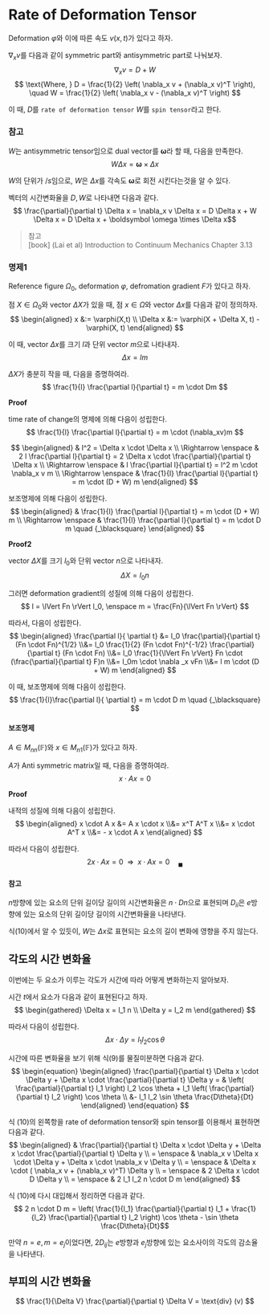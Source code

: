 # Rate of Deformation Tensor
Deformation $\varphi$와 이에 따른 속도 $v(x,t)$가 있다고 하자.

$\nabla_x v$를 다음과 같이 symmetric part와 antisymmetric part로 나눠보자.
$$ \nabla_x v = D + W $$
$$ \text{Where, } D = \frac{1}{2} \left( \nabla_x v + (\nabla_x v)^T \right), \quad W = \frac{1}{2} \left( \nabla_x v - (\nabla_x v)^T \right)  $$

이 때, $D$를 `rate of deformation tensor` $W$를 `spin tensor`라고 한다.

### 참고
$W$는 antisymmetric tensor임으로 dual vector를 $\boldsymbol \omega$라 할 때, 다음을 만족한다.
$$ W \Delta x = \boldsymbol \omega \times \Delta x $$

$W$의 단위가 $/s$임으로, $W$은 $\Delta x$를 각속도 $\boldsymbol{\omega}$로 회전 시킨다는것을 알 수 있다.

벡터의 시간변화율을 $D, W$로 나타내면 다음과 같다.
$$ \frac{\partial}{\partial t} \Delta x = \nabla_x v \Delta x = D \Delta x + W \Delta x = D \Delta x + \boldsymbol \omega \times \Delta x$$

> 참고  
> [book] (Lai et al) Introduction to Continuum Mechanics Chapter 3.13

### 명제1
Reference figure $\Omega_0$, deformation $\varphi$, defromation gradient $F$가 있다고 하자.

점 $X \in \Omega_0$와 vector $\Delta X$가 있을 때, 점 $x \in \Omega$와 vector $\Delta x$를 다음과 같이 정의하자.
$$ \begin{aligned} x &:= \varphi(X,t) \\ \Delta x &:= \varphi(X + \Delta X, t) - \varphi(X, t) \end{aligned} $$

이 때, vector $\Delta x$를 크기 $l$과 단위 vector $m$으로 나타내자.
$$ \Delta x = lm $$

 $\Delta X$가 충분히 작을 때, 다음을 증명하여라.
$$ \frac{1}{l} \frac{\partial l}{\partial t} = m \cdot Dm $$

**Proof**

time rate of change의 명제에 의해 다음이 성립한다. 
$$ \frac{1}{l} \frac{\partial l}{\partial t} = m \cdot (\nabla_xv)m $$



$$ \begin{aligned} & l^2 = \Delta x \cdot \Delta x \\ \Rightarrow \enspace & 2 l \frac{\partial l}{\partial t} = 2 \Delta x \cdot \frac{\partial}{\partial t} \Delta x \\ \Rightarrow \enspace & l \frac{\partial l}{\partial t} = l^2 m \cdot \nabla_x v m \\ \Rightarrow \enspace & \frac{1}{l} \frac{\partial l}{\partial t} = m \cdot (D + W) m  \end{aligned} $$

보조명제에 의해 다음이 성립한다.
$$ \begin{aligned} & \frac{1}{l} \frac{\partial l}{\partial t} = m \cdot (D + W) m  \\ \Rightarrow \enspace & \frac{1}{l} \frac{\partial l}{\partial t} = m \cdot D m \quad {_\blacksquare}  \end{aligned} $$

**Proof2**

vector $\Delta X$를 크기 $l_0$와 단위 vector $n$으로 나타내자.
$$ \Delta X = l_0n $$

그러면 deformation gradient의 성질에 의해 다음이 성립한다.
$$ l = \lVert Fn \rVert l_0, \enspace m = \frac{Fn}{\lVert Fn \rVert} $$

따라서, 다음이 성립한다.
$$ \begin{aligned} \frac{\partial l}{ \partial t} &= l_0 \frac{\partial}{\partial t} (Fn \cdot Fn)^{1/2} \\&= l_0 \frac{1}{2} (Fn \cdot Fn)^{-1/2} \frac{\partial}{\partial t} (Fn \cdot Fn) \\&= l_0 \frac{1}{\lVert Fn \rVert} Fn \cdot (\frac{\partial}{\partial t} F)n \\&= l_0m \cdot \nabla _x vFn \\&= l m \cdot (D + W) m \end{aligned} $$

이 때, 보조명제에 의해 다음이 성립한다.
$$ \frac{1}{l}\frac{\partial l}{ \partial t} = m \cdot D m \quad {_\blacksquare} $$

#### 보조명제
$A \in M_{nn}(\mathbb F)$와 $x \in M_{n1}(\mathbb F)$가 있다고 하자.

$A$가 Anti symmetric matrix일 때, 다음을 증명하여라.
$$ x \cdot A x = 0 $$

**Proof**

내적의 성질에 의해 다음이 성립한다.
$$ \begin{aligned} x \cdot A x &= A x \cdot x \\&= x^T A^T x \\&= x \cdot A^T x \\&= - x \cdot A x \end{aligned} $$

따라서 다음이 성립한다.
$$ 2 x \cdot Ax = 0 \enspace \Rightarrow \enspace x \cdot Ax = 0 \quad {_\blacksquare} $$

#### 참고
$n$방향에 있는 요소의 단위 길이당 길이의 시간변화율은 $n \cdot Dn$으로 표현되며 $D_{ii}$은 $e$방향에 있는 요소의 단위 길이당 길이의 시간변화율을 나타낸다.

식(10)에서 알 수 있듯이, $W$는 $\Delta x$로 표현되는 요소의 길이 변화에 영향을 주지 않는다.

## 각도의 시간 변화율
이번에는 두 요소가 이루는 각도가 시간에 따라 어떻게 변화하는지 알아보자.

시간 $t$에서 요소가 다음과 같이 표현된다고 하자.
$$ \begin{gathered} \Delta x = l_1 n \\ \Delta y = l_2 m \end{gathered}  $$

따라서 다음이 성립한다.
$$ \begin{equation} \Delta x \cdot \Delta y  = l_1 l_2 \cos \theta \end{equation} $$

시간에 따른 변화율을 보기 위해 식(9)를 물질미분하면 다음과 같다.
$$ \begin{equation} \begin{aligned} \frac{\partial}{\partial t} \Delta x \cdot \Delta y + \Delta x \cdot \frac{\partial}{\partial t} \Delta y  = & \left( \frac{\partial}{\partial t} l_1 \right) l_2 \cos \theta + l_1 \left( \frac{\partial}{\partial t} l_2 \right) \cos \theta \\  &- l_1 l_2 \sin \theta \frac{D\theta}{Dt} \end{aligned} \end{equation} $$

식 (10)의 왼쪽항을 rate of deformation tensor와 spin tensor를 이용해서 표현하면 다음과 같다.
$$ \begin{aligned} & \frac{\partial}{\partial t} \Delta x \cdot \Delta y + \Delta x \cdot \frac{\partial}{\partial t} \Delta y \\ = \enspace & \nabla_x v \Delta x \cdot \Delta y + \Delta x \cdot \nabla_x v \Delta y \\ = \enspace & \Delta x \cdot ( \nabla_x v + (\nabla_x v)^T) \Delta y \\ = \enspace & 2 \Delta x \cdot D \Delta y \\ = \enspace & 2 l_1 l_2 n \cdot D m  \end{aligned} $$

식 (10)에 다시 대입해서 정리하면 다음과 같다.
$$ 2 n \cdot D m =  \left( \frac{1}{l_1} \frac{\partial}{\partial t} l_1 + \frac{1}{l_2} \frac{\partial}{\partial t} l_2 \right) \cos \theta - \sin \theta \frac{D\theta}{Dt}$$

만약 ${n = e,m = e_j}$이었다면, $2D_{ij}$는 $e$방향과 $e_j$방향에 있는 요소사이의 각도의 감소율을 나타낸다.

## 부피의 시간 변화율
$$ \frac{1}{\Delta V} \frac{\partial}{\partial t} \Delta V = \text{div} (v) $$